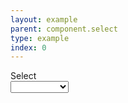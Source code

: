```yaml
---
layout: example
parent: component.select
type: example
index: 0
---
```

<div>
<label class="ds_label" for="select">Select</label>
<div class="ds_select-wrapper  ds_input--fluid-one-third">
<select data-form="select-mushroom" id="mushroom" class="ds_select">
    <option></option>
    <option>Amanita</option>
    <option>Boletus</option>
    <option>Coprinopsis</option>
</select>
<span class="ds_select-arrow" aria-hidden="true"></span>
</div>
</div>

